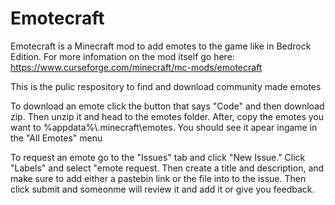 # Emotecraft
Emotecraft is a Minecraft mod to add emotes to the game like in Bedrock Edition. For more infomation on the mod itself go here:
https://www.curseforge.com/minecraft/mc-mods/emotecraft

This is the pulic respository to find and download community made emotes

To download an emote click the button that says "Code" and then download zip. Then unzip it and head to the emotes folder. After, copy the emotes you want to  %appdata%\\.minecraft\emotes. You should see it apear ingame in the "All Emotes" menu

To request an emote go to the "Issues" tab and click "New Issue." Click "Labels" and select "emote request. Then create a title and description, and make sure to add either a pastebin link or the file into to the issue. Then click submit and someonme will review it and add it or give you feedback.

